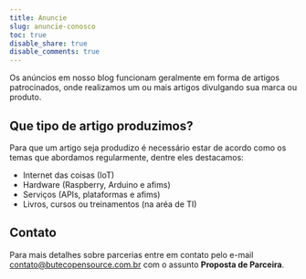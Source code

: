 ```yaml
---
title: Anuncie
slug: anuncie-conosco
toc: true
disable_share: true
disable_comments: true
---
```


Os anúncios em nosso blog funcionam geralmente em forma de artigos patrocinados, onde realizamos um ou mais artigos divulgando sua marca ou produto.

## Que tipo de artigo produzimos?

Para que um artigo seja produdizo é necessário estar de acordo como os temas que abordamos regularmente, dentre eles destacamos:

- Internet das coisas (IoT)
- Hardware (Raspberry, Arduino e afims)
- Serviços (APIs, plataformas e afims)
- Livros, cursos ou treinamentos (na aréa de TI)

## Contato

Para mais detalhes sobre parcerias entre em contato pelo e-mail [contato@butecopensource.com.br](mailto:contato@butecopensource.com.br) com o assunto **Proposta de Parceira**.
